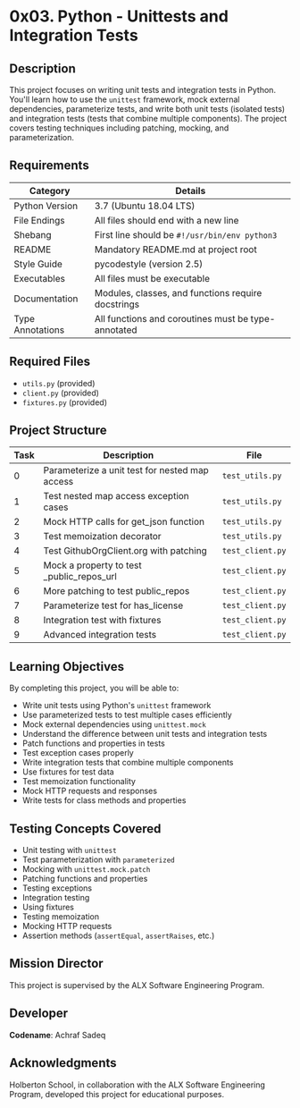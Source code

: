 # 0x03. Python - Unittests and Integration Tests

## Description

This project focuses on writing unit tests and integration tests in Python. You'll learn how to use the `unittest` framework, mock external dependencies, parameterize tests, and write both unit tests (isolated tests) and integration tests (tests that combine multiple components). The project covers testing techniques including patching, mocking, and parameterization.

## Requirements

| Category | Details |
|----------|---------|
| Python Version | 3.7 (Ubuntu 18.04 LTS) |
| File Endings | All files should end with a new line |
| Shebang | First line should be `#!/usr/bin/env python3` |
| README | Mandatory README.md at project root |
| Style Guide | pycodestyle (version 2.5) |
| Executables | All files must be executable |
| Documentation | Modules, classes, and functions require docstrings |
| Type Annotations | All functions and coroutines must be type-annotated |

## Required Files

- `utils.py` (provided)
- `client.py` (provided)
- `fixtures.py` (provided)

## Project Structure

| Task | Description | File |
|------|-------------|------|
| 0 | Parameterize a unit test for nested map access | `test_utils.py` |
| 1 | Test nested map access exception cases | `test_utils.py` |
| 2 | Mock HTTP calls for get_json function | `test_utils.py` |
| 3 | Test memoization decorator | `test_utils.py` |
| 4 | Test GithubOrgClient.org with patching | `test_client.py` |
| 5 | Mock a property to test _public_repos_url | `test_client.py` |
| 6 | More patching to test public_repos | `test_client.py` |
| 7 | Parameterize test for has_license | `test_client.py` |
| 8 | Integration test with fixtures | `test_client.py` |
| 9 | Advanced integration tests | `test_client.py` |

## Learning Objectives

By completing this project, you will be able to:

* Write unit tests using Python's `unittest` framework
* Use parameterized tests to test multiple cases efficiently
* Mock external dependencies using `unittest.mock`
* Understand the difference between unit tests and integration tests
* Patch functions and properties in tests
* Test exception cases properly
* Write integration tests that combine multiple components
* Use fixtures for test data
* Test memoization functionality
* Mock HTTP requests and responses
* Write tests for class methods and properties

## Testing Concepts Covered

- Unit testing with `unittest`
- Test parameterization with `parameterized`
- Mocking with `unittest.mock.patch`
- Patching functions and properties
- Testing exceptions
- Integration testing
- Using fixtures
- Testing memoization
- Mocking HTTP requests
- Assertion methods (`assertEqual`, `assertRaises`, etc.)

## Mission Director
This project is supervised by the ALX Software Engineering Program.

## Developer
**Codename**: Achraf Sadeq

## Acknowledgments
Holberton School, in collaboration with the ALX Software Engineering Program, developed this project for educational purposes.

